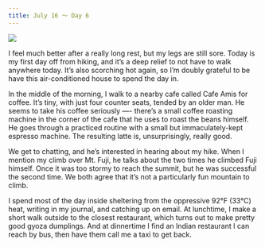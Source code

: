 ```yaml
---
title: July 16 ～ Day 6
---
```


![](./images/IMG_7943.jpg)

I feel much better after a really long rest, but my legs are still sore. Today is my first day off from hiking, and it’s a deep relief to not have to walk anywhere today. It’s also scorching hot again, so I’m doubly grateful to be have this air-conditioned house to spend the day in.

In the middle of the morning, I walk to a nearby cafe called Cafe Amis for coffee. It’s tiny, with just four counter seats, tended by an older man. He seems to take his coffee seriously —- there’s a small coffee roasting machine in the corner of the cafe that he uses to roast the beans himself. He goes through a practiced routine with a small but immaculately-kept espresso machine. The resulting latte is, unsurprisingly, really good.

We get to chatting, and he’s interested in hearing about my hike. When I mention my climb over Mt. Fuji, he talks about the two times he climbed Fuji himself. Once it was too stormy to reach the summit, but he was successful the second time. We both agree that it’s not a particularly fun mountain to climb.

I spend most of the day inside sheltering from the oppressive 92°F (33°C) heat, writing in my journal, and catching up on email. At lunchtime, I make a short walk outside to the closest restaurant, which turns out to make pretty good gyoza dumplings. And at dinnertime I find an Indian restaurant I can reach by bus, then have them call me a taxi to get back.
